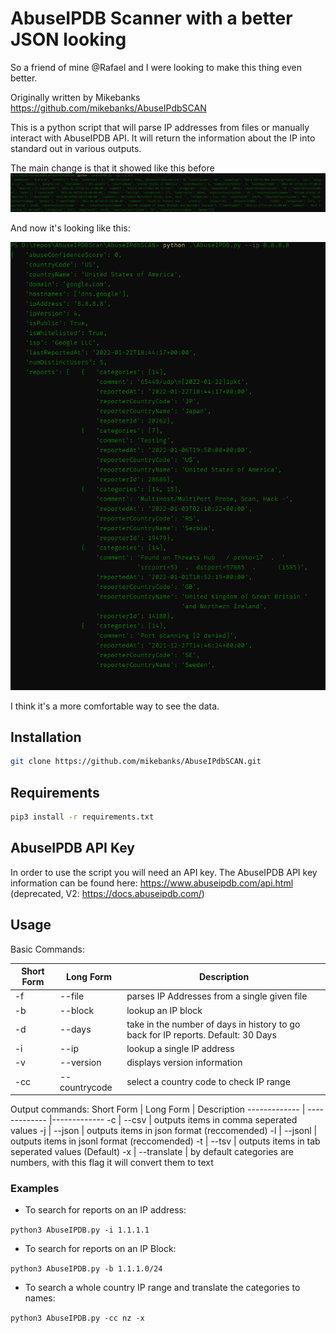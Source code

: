 # AbuseIPDB Scanner with a better JSON looking
So a friend of mine @Rafael and I were looking to make this thing even better.

Originally written by Mikebanks
https://github.com/mikebanks/AbuseIPdbSCAN

This is a python script that will parse IP addresses from files or manually interact with AbuseIPDB API. It will return the information about the IP into standard out in various outputs.

The main change is that it showed like this before
![AbuseDB1.png](AbuseDB1.png)

And now it's looking like this:

![AbuseDB2.png](AbuseDB2.png)

I think it's a more comfortable way to see the data.



## Installation

``` BASH
git clone https://github.com/mikebanks/AbuseIPdbSCAN.git
```

## Requirements

``` BASH
pip3 install -r requirements.txt
```

## AbuseIPDB API Key

In order to use the script you will need an API key. The AbuseIPDB API key information can be found here: <https://www.abuseipdb.com/api.html> (deprecated, V2: <https://docs.abuseipdb.com/>)

## Usage

Basic Commands:

Short Form    | Long Form     | Description
------------- | ------------- |-------------
-f            | --file        | parses IP Addresses from a single given file
-b            | --block       | lookup an IP block
-d            | --days        | take in the number of days in history to go back for IP reports. Default: 30 Days
-i            | --ip          | lookup a single IP address
-v            | --version     | displays version information
-cc           | --countrycode | select a country code to check IP range

Output commands:
Short Form    | Long Form     | Description
------------- | ------------- |-------------
-c            | --csv         | outputs items in comma seperated values
-j            | --json        | outputs items in json format (reccomended)
-l            | --jsonl       | outputs items in jsonl format (reccomended)
-t            | --tsv         | outputs items in tab seperated values (Default)
-x            | --translate   | by default categories are numbers, with this flag it will convert them to text


### Examples

* To search for reports on an IP address:

``python3 AbuseIPDB.py -i 1.1.1.1``

* To search for reports on an IP Block:

``python3 AbuseIPDB.py -b 1.1.1.0/24``

* To search a whole country IP range and translate the categories to names:

``python3 AbuseIPDB.py -cc nz -x``

